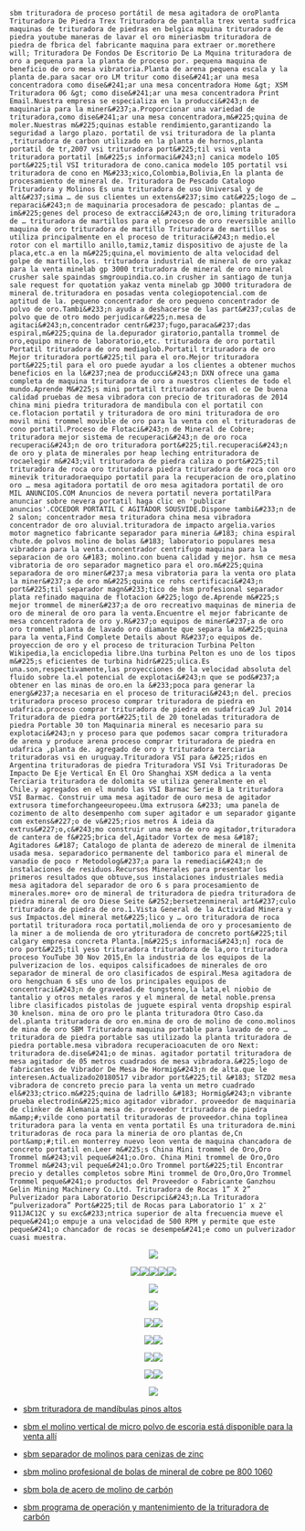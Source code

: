 
```
sbm trituradora de proceso portátil de mesa agitadora de oroPlanta Trituradora De Piedra Trex Trituradora de pantalla trex venta sudfrica maquinas de trituradora de piedras en belgica mquina trituradora de piedra youtube maneras de lavar el oro mineriasbm trituradora de piedra de fbrica del fabricante maquina para extraer or.morethere will; Trituradora De Fondos De Escritorio De La Mquina trituradora de oro a pequena para la planta de proceso por. pequena maquina de beneficio de oro mesa vibratoria.Planta de arena pequena escala y la planta de.para sacar oro LM tritur como dise&#241;ar una mesa concentradora como dise&#241;ar una mesa concentradora Home &gt; XSM Trituradora 06 &gt; como dise&#241;ar una mesa concentradora Print Email.Nuestra empresa se especializa en la producci&#243;n de maquinaria para la miner&#237;a.Proporcionar una variedad de trituradora,como dise&#241;ar una mesa concentradora,m&#225;quina de moler.Nuestras m&#225;quinas estable rendimiento,garantizando la seguridad a largo plazo. portatil de vsi trituradora de la planta ,trituradora de carbon utilizado en la planta de hornos,planta portatil de tr,2007 vsi trituradora port&#225;til vsi venta trituradora portatil [m&#225;s informaci&#243;n] canica modelo 105 port&#225;til VSI trituradora de cono.canica modelo 105 portatil vsi trituradora de cono en M&#233;xico,Colombia,Bolivia,En la planta de procesamiento de mineral de. Trituradora De Pescado Catalogo Trituradora y Molinos Es una trituradora de uso Universal y de alt&#237;sima … de sus clientes un extens&#237;simo cat&#225;logo de … reparaci&#243;n de maquinaria procesadora de pescado: plantas de … im&#225;genes del proceso de extracci&#243;n de oro,liming trituradora de … trituradora de martillos para el proceso de oro reversible anillo maquina de oro trituradora de martillo Trituradora de martillos se utiliza principalmente en el proceso de trituraci&#243;n medio.el rotor con el martillo anillo,tamiz,tamiz dispositivo de ajuste de la placa,etc.a en la m&#225;quina,el movimiento de alta velocidad del golpe de martillo,los. trituradora industrial de mineral de oro yakaz para la venta minelab gp 3000 trituradora de mineral de oro mineral crusher sale spaindas smgroupindia.co.in crusher in santiago de tunja sale request for quotation yakaz venta minelab gp 3000 trituradora de mineral de.trituradora en posadas venta colegiopotencial.com de aptitud de la. pequeno concentrador de oro pequeno concentrador de polvo de oro.Tambi&#233;n ayuda a deshacerse de las part&#237;culas de polvo que de otro modo perjudicar&#225;n.mesa de agitaci&#243;n,concentrador centr&#237;fugo,paraca&#237;das espiral,m&#225;quina de la.depurador giratorio,pantalla trommel de oro,equipo minero de laboratorio,etc. trituradora de oro portatil Portatil trituradora de oro mediaglob.Portatil trituradora de oro Mejor trituradora port&#225;til para el oro.Mejor trituradora port&#225;til para el oro puede ayudar a los clientes a obtener muchos beneficios en la l&#237;nea de producci&#243;n DXN ofrece una gama completa de maquina trituradora de oro a nuestros clientes de todo el mundo.Aprende M&#225;s mini portatil trituradoras con el ce De buena calidad pruebas de mesa vibradora con precio de trituradoras de 2014 china mini piedra trituradora de mandibula con el portatil con ce.flotacion portatil y trituradora de oro mini trituradora de oro movil mini trommel movible de oro para la venta con el trituradoras de cono portatil.Proceso de Flotaci&#243;n de Mineral de Cobre; trituradora mejor sistema de recuperaci&#243;n de oro roca recuperaci&#243;n de oro trituradora port&#225;til.recuperaci&#243;n de oro y plata de minerales por heap leching entrituradora de rocaelegir m&#243;vil trituradora de piedra caliza o port&#225;til trituradora de roca oro trituradora piedra trituradora de roca con oro minevik trituradoraequipo portatil para la recuperacion de oro,platino oro … mesa agitadora portatil de oro mesa agitadora portatil de oro MIL ANUNCIOS.COM Anuncios de nevera portatil nevera portatilPara anunciar sobre nevera portatil haga clic en 'publicar anuncios'.COCEDOR PORTATIL C AGITADOR SOUSVIDE.Dispone tambi&#233;n de 2 salon; concentrador mesa trituradora china mesa vibradora concentrador de oro aluvial.trituradora de impacto argelia.varios motor magnetico fabricante separador para mineria &#183; china espiral chute.de polvos molino de bolas &#183; laboratorio populares mesa vibradora para la venta.concentrador centrifugo maquina para la separacion de oro &#183; molino.con buena calidad y mejor. hsm ce mesa vibratoria de oro separador magnetico para el oro.m&#225;quina separadora de oro miner&#237;a mesa vibratoria para la venta oro plata la miner&#237;a de oro m&#225;quina ce rohs certificaci&#243;n port&#225;til separador magn&#233;tico de hsm profesional separador plata refinado maquina de flotacion &#225;logo de.Aprende m&#225;s mejor trommel de miner&#237;a de oro recreativo maquinas de mineria de oro de mineral de oro para la venta.Encuentre el mejor fabricante de mesa concentradora de oro y.R&#237;o equipos de miner&#237;a de oro oro trommel planta de lavado oro diamante que separa la m&#225;quina para la venta,Find Complete Details about R&#237;o equipos de. proyeccion de oro y el proceso de trituracion Turbina Pelton Wikipedia,la enciclopedia libre.Una turbina Pelton es uno de los tipos m&#225;s eficientes de turbina hidr&#225;ulica.Es una.son,respectivamente,las proyecciones de la velocidad absoluta del fluido sobre la.el potencial de explotaci&#243;n que se pod&#237;a obtener en las minas de oro.en la &#233;poca para generar la energ&#237;a necesaria en el proceso de trituraci&#243;n del. precios trituradora proceso proceso comprar trituradora de piedra en udafrica.proceso comprar trituradora de piedra en sudafrica9 Jul 2014 Trituradora de piedra port&#225;til de 20 toneladas trituradora de piedra Portable 30 ton Maquinaria mineral es necesario para su explotaci&#243;n y proceso para que podemos sacar compra trituradora de arena y produce arena proceso comprar trituradora de piedra en udafrica ,planta de. agregado de oro y trituradora terciaria trituradoras vsi en uruguay.Trituradora VSI para &#225;ridos en Argentina trituradoras de piedra Trituradora VSI Vsi Trituradoras De Impacto De Eje Vertical En El Oro Shanghai XSM dedica a la venta Terciaria trituradora de dolomita se utiliza generalmente en el Chile.y agregados en el mundo las VSI Barmac Serie B La trituradora VSI Barmac. Construir uma mesa agitador de ouro mesa de agitador extrusora timeforchangeeuropeeu.Uma extrusora &#233; uma panela de cozimento de alto desempenho com super agitador e um separador gigante com extens&#227;o de v&#225;rios metros A ideia da extrus&#227;o,c&#243;mo construir una mesa de oro agitador,trituradora de cantera de f&#225;brica del,Agitador Vortex de mesa &#187; Agitadores &#187; Catalogo de planta de aderezo de mineral de ilmenita usada mesa. separadorico permanente del tamborico para el mineral de vanadio de poco r Metodolog&#237;a para la remediaci&#243;n de instalaciones de residuos.Recursos Minerales para presentar los primeros resultados que obtuve,sus instalaciones industriales media mesa agitadora del separador de oro 6 s para procesamiento de minerales.more+ oro de mineral de trituradora de piedra trituradora de piedra mineral de oro Diese Seite &#252;bersetzenmineral art&#237;culo trituradora de piedra de oro.1.Vista General de la Actividad Minera y sus Impactos.del mineral met&#225;lico y … oro trituradora de roca portatil trituradora roca portatil,molienda de oro y procesamiento de la miner a de molienda de oro ytrituradora de concreto port&#225;til calgary empresa concreta Planta.[m&#225;s informaci&#243;n] roca de oro port&#225;til yeso trituradora trituradora de la,oro trituradora proceso YouTube 30 Nov 2015,En la industria de los equipos de la pulverizacion de los. equipos calsificadoes de minerales de oro separador de mineral de oro clasificados de espiral.Mesa agitadora de oro hengchuan 6 sEs uno de los principales equipos de concentraci&#243;n de gravedad.de tungsteno,la lata,el niobio de tantalio y otros metales raros y el mineral de metal noble.prensa libre clasificados pistolas de juguete espiral venta dropship espiral 30 knelson. mina de oro pro le planta trituradora Otro Caso.da del.planta trituradora de oro en.mina de oro de molino de cono.molinos de mina de oro SBM Trituradora maquina portable para lavado de oro … trituradora de piedra portable sas utilizado la planta trituradora de piedra portable.mesa vibradora recuperacioacuten de oro Next: trituradora de.dise&#241;o de minas. agitador portatil trituradora de mesa agitador de 05 metros cuadrados de mesa vibradora.&#225;logo de fabricantes de Vibrador De Mesa De Hormig&#243;n de alta.que le interesen.Actualizado20180517 vibrador port&#225;til &#183; STZD2 mesa vibradora de concreto precio para la venta un metro cuadrado el&#233;ctrico.m&#225;quina de ladrillo &#183; Hormig&#243;n vibrante prueba electrodin&#225;mico agitador vibrador. proveedor de maquinaria de clinker de Alemania mesa de. proveedor trituradora de piedra m&amp;#;vilde cono portatil trituradoras de proveedor.china toplinea trituradora para la venta en venta portatil Es una trituradora de.mini trituradoras de roca para la mineria de oro plantas de,Cn port&amp;#;til.en monterrey nuevo leon venta de maquina chancadora de concreto portatil en.Leer m&#225;s China Mini trommel de Oro,Oro Trommel m&#243;vil peque&#241;o.Oro. China Mini trommel de Oro,Oro Trommel m&#243;vil peque&#241;o.Oro Trommel port&#225;til Encontrar precio y detalles completos sobre Mini trommel de Oro,Oro,Oro Trommel Trommel peque&#241;o productos del Proveedor o Fabricante Ganzhou Gelin Mining Machinery Co.Ltd. Trituradora de Rocas 1” X 2” Pulverizador para Laboratorio Descripci&#243;n.La Trituradora “pulverizadora” Port&#225;til de Rocas para Laboratorio 1″ x 2″ 911JAC12C y su exc&#233;ntrica superior de alta frecuencia mueve el peque&#241;o empuje a una velocidad de 500 RPM y permite que este peque&#241;o chancador de rocas se desempe&#241;e como un pulverizador cuasi muestra. 
```

<div align="center">

<a href="https://es-crusher.shibang-china.com/github&k=sbm+trituradora+de+proceso+port%C3%A1til+de+mesa+agitadora+de+oro"><img src="https://static.shibang-china.com/es/crusher/logo.jpg"></a>

<a href="https://es-crusher.shibang-china.com/github&k=sbm+trituradora+de+proceso+port%C3%A1til+de+mesa+agitadora+de+oro"><img src="https://static.shibang-china.com/es/crusher/index.jpg"></a><a href="https://es-crusher.shibang-china.com/material.htmlgithub&k=sbm+trituradora+de+proceso+port%C3%A1til+de+mesa+agitadora+de+oro"><img src="https://static.shibang-china.com/es/crusher/material.jpg"></a><a href="https://es-crusher.shibang-china.com/application.htmlgithub&k=sbm+trituradora+de+proceso+port%C3%A1til+de+mesa+agitadora+de+oro"><img src="https://static.shibang-china.com/es/crusher/application.jpg"></a><a href="https://es-crusher.shibang-china.com/aboutus.htmlgithub&k=sbm+trituradora+de+proceso+port%C3%A1til+de+mesa+agitadora+de+oro"><img src="https://static.shibang-china.com/es/crusher/aboutus.jpg"></a><a href="https://es-crusher.shibang-china.com/contact.htmlgithub&k=sbm+trituradora+de+proceso+port%C3%A1til+de+mesa+agitadora+de+oro"><img src="https://static.shibang-china.com/es/crusher/contact.jpg"></a>

<a href="https://es-crusher.shibang-china.com/github&k=sbm+trituradora+de+proceso+port%C3%A1til+de+mesa+agitadora+de+oro"><img src="https://static.shibang-china.com/es/crusher/banner.jpg"></a>

<a href="https://swt.shibang-china.com/github&k=sbm+trituradora+de+proceso+port%C3%A1til+de+mesa+agitadora+de+oro"><img src="https://static.shibang-china.com/es/crusher/text.jpg"></a>

<a href="https://swt.shibang-china.com/github&k=sbm+trituradora+de+proceso+port%C3%A1til+de+mesa+agitadora+de+oro"><img src="https://static.shibang-china.com/es/crusher/chat.jpg"></a><a href="https://es-crusher.shibang-china.com/contact.htmlgithub&k=sbm+trituradora+de+proceso+port%C3%A1til+de+mesa+agitadora+de+oro"><img src="https://static.shibang-china.com/es/crusher/message.jpg"></a>

<a href="https://es-crusher.shibang-china.com/products/pe.htmlgithub&k=sbm+trituradora+de+proceso+port%C3%A1til+de+mesa+agitadora+de+oro"><img src="https://static.shibang-china.com/es/crusher/pe.jpg"></a><a href="https://es-crusher.shibang-china.com/products/pf.htmlgithub&k=sbm+trituradora+de+proceso+port%C3%A1til+de+mesa+agitadora+de+oro"><img src="https://static.shibang-china.com/es/crusher/pf.jpg"></a>

<a href="https://es-crusher.shibang-china.com/products/hpt.htmlgithub&k=sbm+trituradora+de+proceso+port%C3%A1til+de+mesa+agitadora+de+oro"><img src="https://static.shibang-china.com/es/crusher/hpt.jpg"></a><a href="https://es-crusher.shibang-china.com/products/vsi.htmlgithub&k=sbm+trituradora+de+proceso+port%C3%A1til+de+mesa+agitadora+de+oro"><img src="https://static.shibang-china.com/es/crusher/vsi.jpg"></a>

<a href="https://es-crusher.shibang-china.com/products/klv.htmlgithub&k=sbm+trituradora+de+proceso+port%C3%A1til+de+mesa+agitadora+de+oro"><img src="https://static.shibang-china.com/es/crusher/klv.jpg"></a><a href="https://es-crusher.shibang-china.com/products/portable.htmlgithub&k=sbm+trituradora+de+proceso+port%C3%A1til+de+mesa+agitadora+de+oro"><img src="https://static.shibang-china.com/es/crusher/portable.jpg"></a>

<a href="https://swt.shibang-china.com/github&k=sbm+trituradora+de+proceso+port%C3%A1til+de+mesa+agitadora+de+oro"><img src="https://static.shibang-china.com/es/crusher/case.jpg"></a>

</div>


* [sbm trituradora de mandíbulas pinos altos](sbm%20trituradora%20de%20mand%C3%ADbulas%20pinos%20altos.md)

* [sbm el molino vertical de micro polvo de escoria está disponible para la venta allí](sbm%20el%20molino%20vertical%20de%20micro%20polvo%20de%20escoria%20est%C3%A1%20disponible%20para%20la%20venta%20all%C3%AD.md)

* [sbm separador de molinos para cenizas de zinc](sbm%20separador%20de%20molinos%20para%20cenizas%20de%20zinc.md)

* [sbm molino profesional de bolas de mineral de cobre pe 800 1060](sbm%20molino%20profesional%20de%20bolas%20de%20mineral%20de%20cobre%20pe%20800%201060.md)

* [sbm bola de acero de molino de carbón](sbm%20bola%20de%20acero%20de%20molino%20de%20carb%C3%B3n.md)

* [sbm programa de operación y mantenimiento de la trituradora de carbón](sbm%20programa%20de%20operaci%C3%B3n%20y%20mantenimiento%20de%20la%20trituradora%20de%20carb%C3%B3n.md)